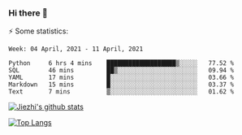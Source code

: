 ### Hi there 👋

⚡ Some statistics:

<!--START_SECTION:waka-->
```text
Week: 04 April, 2021 - 11 April, 2021

Python     6 hrs 4 mins    ███████████████████▒░░░░░   77.52 % 
SQL        46 mins         ██▒░░░░░░░░░░░░░░░░░░░░░░   09.94 % 
YAML       17 mins         █░░░░░░░░░░░░░░░░░░░░░░░░   03.66 % 
Markdown   15 mins         █░░░░░░░░░░░░░░░░░░░░░░░░   03.37 % 
Text       7 mins          ▒░░░░░░░░░░░░░░░░░░░░░░░░   01.62 % 
```
<!--END_SECTION:waka-->

[![Jiezhi's github stats](https://github-readme-stats.vercel.app/api?username=Jiezhi&show_icons=true)](https://github.com/Jiezhi/github-readme-stats)

[![Top Langs](https://github-readme-stats.vercel.app/api/top-langs/?username=Jiezhi&hide=javascript,html)](https://github.com/Jiezhi/github-readme-stats)
<!--
**Jiezhi/Jiezhi** is a ✨ _special_ ✨ repository because its `README.md` (this file) appears on your GitHub profile.

Here are some ideas to get you started:

- 🔭 I’m currently working on ...
- 🌱 I’m currently learning ...
- 👯 I’m looking to collaborate on ...
- 🤔 I’m looking for help with ...
- 💬 Ask me about ...
- 📫 How to reach me: ...
- 😄 Pronouns: ...
- ⚡ Fun fact: ...
-->

